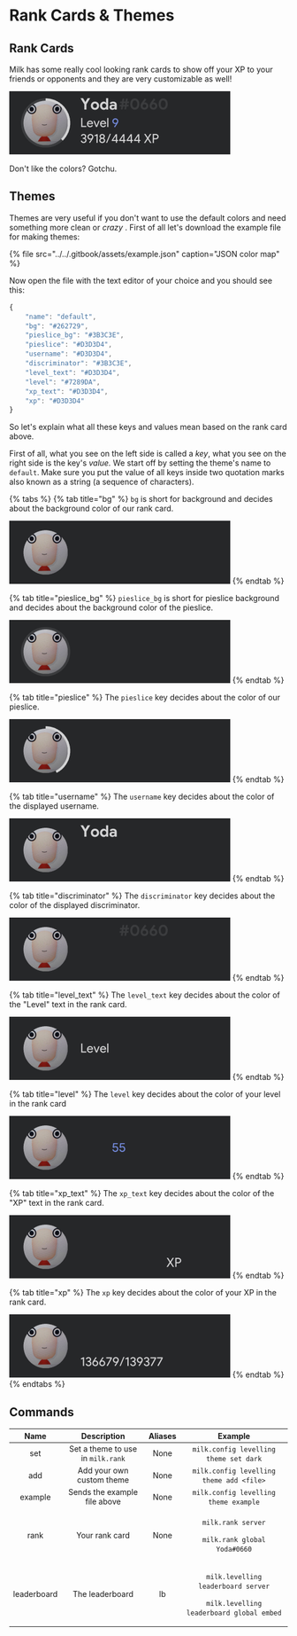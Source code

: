 # Rank Cards & Themes

## Rank Cards

Milk has some really cool looking rank cards to show off your XP to your friends or opponents and they are very customizable as well!

![](../../.gitbook/assets/rank-card.png)

Don't like the colors? Gotchu.

## Themes

Themes are very useful if you don't want to use the default colors and need something more clean or _crazy_ . First of all let's download the example file for making themes:

{% file src="../../.gitbook/assets/example.json" caption="JSON color map" %}

Now open the file with the text editor of your choice and you should see this:

```javascript
{
    "name": "default",
    "bg": "#262729",
    "pieslice_bg": "#3B3C3E",
    "pieslice": "#D3D3D4",
    "username": "#D3D3D4",
    "discriminator": "#3B3C3E",
    "level_text": "#D3D3D4",
    "level": "#7289DA",
    "xp_text": "#D3D3D4",
    "xp": "#D3D3D4"
}
```

So let's explain what all these keys and values mean based on the rank card above.

First of all, what you see on the left side is called a _key_, what you see on the right side is the key's _value._ We start off by setting the theme's name to `default`. Make sure you put the value of all keys inside two quotation marks also known as a string \(a sequence of characters\).

{% tabs %}
{% tab title="bg" %}
`bg` is short for background and decides about the background color of our rank card.

![](../../.gitbook/assets/theme-background.png)
{% endtab %}

{% tab title="pieslice\_bg" %}
`pieslice_bg` is short for pieslice background and decides about the background color of the pieslice.

![](../../.gitbook/assets/theme-pieslice-background.png)
{% endtab %}

{% tab title="pieslice" %}
The `pieslice` key decides about the color of our pieslice.

![](../../.gitbook/assets/theme-pieslice.png)
{% endtab %}

{% tab title="username" %}
The `username` key decides about the color of the displayed username.

![](../../.gitbook/assets/theme-username.png)
{% endtab %}

{% tab title="discriminator" %}
The `discriminator` key decides about the color of the displayed discriminator.

![](../../.gitbook/assets/theme-discriminator.png)
{% endtab %}

{% tab title="level\_text" %}
The `level_text` key decides about the color of the "Level" text in the rank card.

![](../../.gitbook/assets/theme-level-text.png)
{% endtab %}

{% tab title="level" %}
The `level` key decides about the color of your level in the rank card

![](../../.gitbook/assets/theme-level.png)
{% endtab %}

{% tab title="xp\_text" %}
The `xp_text` key decides about the color of the "XP" text in the rank card.

![](../../.gitbook/assets/theme-xp-text.png)
{% endtab %}

{% tab title="xp" %}
The `xp` key decides about the color of your XP in the rank card.

![](../../.gitbook/assets/theme-xp.png)
{% endtab %}
{% endtabs %}

## Commands

<table>
  <thead>
    <tr>
      <th style="text-align:center">Name</th>
      <th style="text-align:center">Description</th>
      <th style="text-align:center">Aliases</th>
      <th style="text-align:center">Example</th>
    </tr>
  </thead>
  <tbody>
    <tr>
      <td style="text-align:center">set</td>
      <td style="text-align:center">Set a theme to use in <code>milk.rank</code>
      </td>
      <td style="text-align:center">None</td>
      <td style="text-align:center"><code>milk.config levelling theme set dark</code>
      </td>
    </tr>
    <tr>
      <td style="text-align:center">add</td>
      <td style="text-align:center">Add your own custom theme</td>
      <td style="text-align:center">None</td>
      <td style="text-align:center"><code>milk.config levelling theme add &lt;file&gt;</code>
      </td>
    </tr>
    <tr>
      <td style="text-align:center">example</td>
      <td style="text-align:center">Sends the example file above</td>
      <td style="text-align:center">None</td>
      <td style="text-align:center"><code>milk.config levelling theme example</code>
      </td>
    </tr>
    <tr>
      <td style="text-align:center">rank</td>
      <td style="text-align:center">Your rank card</td>
      <td style="text-align:center">None</td>
      <td style="text-align:center">
        <p><code>milk.rank server</code>
        </p>
        <p><code>milk.rank global Yoda#0660</code>
        </p>
      </td>
    </tr>
    <tr>
      <td style="text-align:center">leaderboard</td>
      <td style="text-align:center">The leaderboard</td>
      <td style="text-align:center">lb</td>
      <td style="text-align:center">
        <p><code>milk.levelling leaderboard server</code>
        </p>
        <p><code>milk.levelling leaderboard global embed</code>
        </p>
      </td>
    </tr>
  </tbody>
</table>

